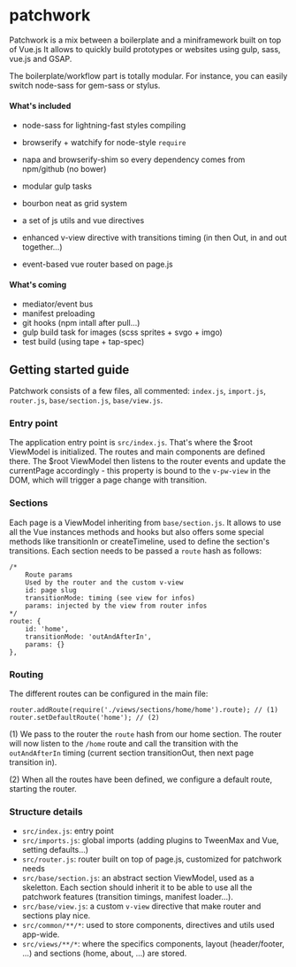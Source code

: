 patchwork
=========

Patchwork is a mix between a boilerplate and a miniframework built on top of Vue.js
It allows to quickly build prototypes or websites using gulp, sass, vue.js and GSAP.

The boilerplate/workflow part is totally modular. For instance, you can easily switch node-sass for gem-sass or stylus.

#### What's included
- node-sass for lightning-fast styles compiling
- browserify + watchify for node-style `require`
- napa and browserify-shim so every dependency comes from npm/github (no bower)
- modular gulp tasks
- bourbon neat as grid system

- a set of js utils and vue directives
- enhanced v-view directive with transitions timing (in then Out, in and out together...)
- event-based vue router based on page.js

#### What's coming
* mediator/event bus
* manifest preloading
* git hooks (npm intall after pull...)
* gulp build task for images (scss sprites + svgo + imgo)
* test build (using tape + tap-spec)

## Getting started guide
Patchwork consists of a few files, all commented: `index.js`, `import.js`, `router.js`, `base/section.js`, `base/view.js`.

### Entry point
The application entry point is `src/index.js`. That's where the $root ViewModel is initialized. The routes and main components are defined there. The $root ViewModel then listens to the router events and update the currentPage accordingly - this property is bound to the `v-pw-view` in the DOM, which will trigger a page change with transition.

### Sections
Each page is a ViewModel inheriting from `base/section.js`. It allows to use all the Vue instances methods and hooks
but also offers some special methods like transitionIn or createTimeline, used to define the section's transitions.
Each section needs to be passed a `route` hash as follows:

```
/*
    Route params  
    Used by the router and the custom v-view
    id: page slug
    transitionMode: timing (see view for infos)
    params: injected by the view from router infos
*/
route: {
    id: 'home',
    transitionMode: 'outAndAfterIn',
    params: {}
},
```

### Routing
The different routes can be configured in the main file:

```
router.addRoute(require('./views/sections/home/home').route); // (1)
router.setDefaultRoute('home'); // (2)
```

(1) We pass to the router the `route` hash from our home section. The router will now listen to the `/home` route and call the transition with the `outAndAfterIn` timing (current section transitionOut, then next page transition in).

(2) When all the routes have been defined, we configure a default route, starting the router.

### Structure details
* `src/index.js`: entry point
* `src/imports.js`: global imports (adding plugins to TweenMax and Vue, setting defaults...)
* `src/router.js`: router built on top of page.js, customized for patchwork needs
* `src/base/section.js`: an abstract section ViewModel, used as a skeletton. Each section should inherit it to be able to use all the patchwork features (transition timings, manifest loader...).
* `src/base/view.js`: a custom `v-view` directive that make router and sections play nice.
* `src/common/**/*`: used to store components, directives and utils used app-wide.
* `src/views/**/*`: where the specifics components, layout (header/footer, ...) and sections (home, about, ...) are stored.